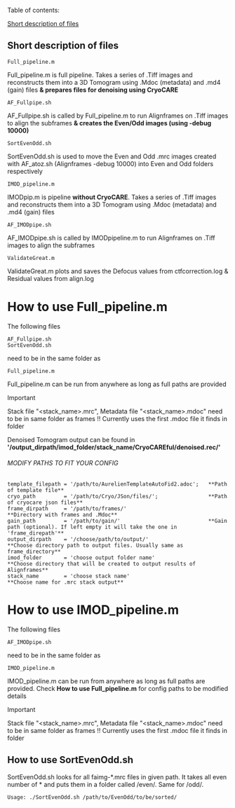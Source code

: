 Table of contents:

[Short description of files](#Short-description-of-files)


## Short description of files
```
Full_pipeline.m
```
Full_pipeline.m  is full pipeline. Takes a series of .Tiff images and reconstructs them into a 3D Tomogram using .Mdoc (metadata) and .md4 (gain) files **& prepares files for denoising using CryoCARE**

```
AF_Fullpipe.sh
```
AF_Fullpipe.sh  is called by Full_pipeline.m to run Alignframes on .Tiff images to align the subframes **& creates the Even/Odd images (using -debug 10000)**

```
SortEvenOdd.sh
```
SortEvenOdd.sh  is used to move the Even and Odd .mrc images created with AF_atoz.sh (Alignframes -debug 10000) into Even and Odd folders respectively

```
IMOD_pipeline.m
```
IMODpip.m is pipeline **without CryoCARE**. Takes a series of .Tiff images and reconstructs them into a 3D Tomogram using .Mdoc (metadata) and .md4 (gain) files

```
AF_IMODpipe.sh
```
AF_IMODpipe.sh is called by IMODpipeline.m to run Alignframes on .Tiff images to align the subframes

```
ValidateGreat.m
```
ValidateGreat.m plots and saves the Defocus values from ctfcorrection.log  &  Residual values from align.log

# How to use Full_pipeline.m

The following files
```
AF_Fullpipe.sh
SortEvenOdd.sh
```
need to be in the same folder as
```
Full_pipeline.m
```
Full_pipeline.m can be run from anywhere as long as full paths are provided
> [!IMPORTANT]
> Stack file "<stack_name>.mrc", Metadata file "<stack_name>.mdoc" need to be in same folder as frames !! Currently uses the first .mdoc file it finds in folder

Denoised Tomogram output can be found in **'/output_dirpath/imod_folder/stack_name/CryoCAREful/denoised.rec/'**

###### MODIFY PATHS TO FIT YOUR CONFIG

```
template_filepath = '/path/to/AurelienTemplateAutoFid2.adoc';   **Path of template file** 
cryo_path         = '/path/to/Cryo/JSon/files/';                **Path of cryocare json files** 
frame_dirpath     = '/path/to/frames/'                          **Directory with frames and .Mdoc** 
gain_path         = '/path/to/gain/'                            **Gain path (optional). If left empty it will take the one in 'frame_direpath'**
output_dirpath    = '/choose/path/to/output/'                   **Choose directory path to output files. Usually same as frame_directory**
imod_folder       = 'choose output folder name'                 **Choose directory that will be created to output results of Alignframes**
stack_name        = 'choose stack name'                         **Choose name for .mrc stack output**
```

# How to use IMOD_pipeline.m

The following files
```
AF_IMODpipe.sh
```
need to be in the same folder as
```
IMOD_pipeline.m
```
IMOD_pipeline.m can be run from anywhere as long as full paths are provided. Check **How to use Full_pipeline.m** for config paths to be modified details

> [!IMPORTANT]
> Stack file "<stack_name>.mrc", Metadata file "<stack_name>.mdoc" need to be in same folder as frames !! Currently uses the first .mdoc file it finds in folder

## How to use SortEvenOdd.sh

SortEvenOdd.sh looks for all faimg-*.mrc files in given path. It takes all even number of * and puts them in a folder called /even/. Same for /odd/.
```
Usage: ./SortEvenOdd.sh /path/to/EvenOdd/to/be/sorted/
```
